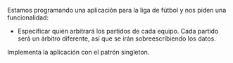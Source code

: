 Estamos programando una aplicación para la liga de fútbol y nos piden una funcionalidad:
* Especificar quién arbitrará los partidos de cada equipo.
Cada partido será un árbitro diferente, así que se irán sobreescribiendo los datos.

Implementa la aplicación con el patrón singleton.